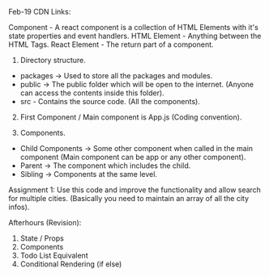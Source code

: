 Feb-19
CDN Links:
<script crossorigin src="https://unpkg.com/react@17/umd/react.development.js"></script>
<script crossorigin src="https://unpkg.com/react-dom@17/umd/react-dom.development.js"></script>
<script src="https://unpkg.com/@babel/standalone/babel.min.js"></script>


Component - A react component is a collection of HTML Elements with it's state properties and event handlers.
HTML Element - Anything between the HTML Tags.
React Element - The return part of a component.

1. Directory structure.
- packages -> Used to store all the packages and modules.
- public -> The public folder which will be open to the internet. (Anyone can access the contents inside this folder).
- src - Contains the source code. (All the components).

2. First Component / Main component is App.js (Coding convention).

2. Components.
- Child Components -> Some other component when called in the main component (Main component can be app or any other component).
- Parent -> The component which includes the child.
- Sibling -> Components at the same level.

Assignment 1:
Use this code and improve the functionality and allow search for multiple cities. (Basically you need to maintain an array of all the city infos).

Afterhours (Revision):
1. State / Props
2. Components
3. Todo List Equivalent
4. Conditional Rendering (if else)
